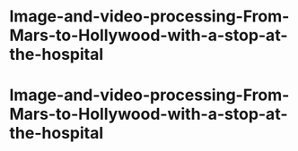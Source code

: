 # Image-and-video-processing-From-Mars-to-Hollywood-with-a-stop-at-the-hospital
# Image-and-video-processing-From-Mars-to-Hollywood-with-a-stop-at-the-hospital
